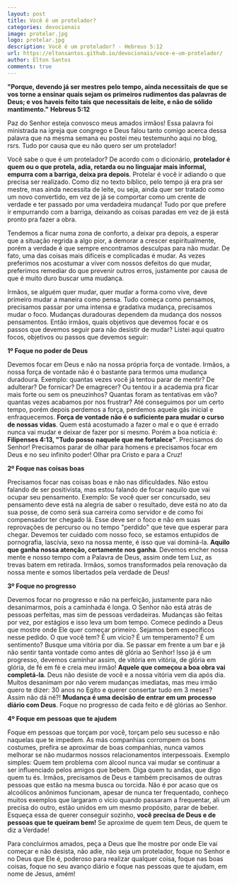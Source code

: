```yaml
---
layout: post
title: Você é um protelador?
categories: devocionais
image: protelar.jpg
logo: protelar.jpg
description: Você é um protelador? - Hebreus 5:12
url: https://eltonsantos.github.io/devocionais/voce-e-um-protelador/
author: Elton Santos
comments: true
---
```


__"Porque, devendo já ser mestres pelo tempo, ainda necessitais de que se vos torne a ensinar quais sejam os primeiros rudimentos das palavras de Deus; e vos haveis feito tais que necessitais de leite, e não de sólido mantimento."__
  **Hebreus 5:12**

<p class="intro"><span class="dropcap">P</span>az do Senhor esteja convosco meus amados irmãos! Essa palavra foi ministrada na igreja que congrego e Deus falou tanto comigo acerca dessa palavra que na mesma semana eu postei meu testemunho aqui no blog, rsrs. Tudo por causa que eu não quero ser um protelador!</p>

Você sabe o que é um protelador? De acordo com o dicionário, <b class="red">protelador é quem ou o que protela, adia, retarda ou no linguajar mais informal, empurra com a barriga, deixa pra depois</b>. Protelar é você ir adiando o que precisa ser realizado. Como diz no texto bíblico, pelo tempo já era pra ser mestre, mas ainda necessita de leite, ou seja, ainda quer ser tratado como um novo convertido, em vez de já se comportar como um crente de verdade e ter passado por uma verdadeira mudança! Tudo por que prefere ir empurrando com a barriga, deixando as coisas paradas em vez de já está pronto pra fazer a obra.

Tendemos a ficar numa zona de conforto, a deixar pra depois, a esperar que a situação regrida a algo pior, a demorar a crescer espiritualmente, porém a verdade é que sempre encontramos desculpas para não mudar. De fato, uma das coisas mais difíceis e complicadas é mudar. As vezes preferimos nos acostumar a viver com nossos defeitos do que mudar, preferimos remediar do que prevenir outros erros, justamente por causa de que é muito duro buscar uma mudança.

Irmãos, se alguém quer mudar, quer mudar a forma como vive, deve primeiro mudar a maneira como pensa. Tudo começa como pensamos, precisamos passar por uma intensa e gradativa mudança, precisamos mudar o foco. Mudanças duradouras dependem da mudança dos nossos pensamentos. Então irmãos, quais objetivos que devemos focar e os passos que devemos seguir para não desistir de mudar? Listei aqui quatro focos, objetivos ou passos que devemos seguir:

**1º Foque no poder de Deus**

Devemos focar em Deus e não na nossa própria força de vontade. Irmãos, a nossa força de vontade não é o bastante para termos uma mudança duradoura. Exemplo: quantas vezes você já tentou parar de mentir? De adulterar? De fornicar? De emagrecer? Ou tentou ir a academia pra ficar mais forte ou sem os pneuzinhos? Quantas foram as tentativas em vão? quantas vezes acabamos por nos frustrar? Até conseguimos por um certo tempo, porém depois perdemos a força, perdemos aquele gás inicial e enfraquecemos. <b class="red">Força de vontade não é o suficiente para mudar o curso de nossas vidas</b>. Quem está acostumado a fazer o mal e o que é errado nunca vai mudar e deixar de fazer por si mesmo.
Porém a boa notícia é: __Filipenses 4:13, "Tudo posso naquele que me fortalece"__. Precisamos do Senhor! Precisamos parar de olhar para homens e precisamos focar em Deus e no seu infinito poder! Olhar pra Cristo e para a Cruz!

**2º Foque nas coisas boas**

Precisamos focar nas coisas boas e não nas dificuldades. Não estou falando de ser positivista, mas estou falando de focar naquilo que vai ocupar seu pensamento. Exemplo: Se você quer ser concursado, seu pensamento deve está na alegria de saber o resultado, deve está no ato da sua posse, de como será sua carreira como servidor e de como foi compensador ter chegado lá. Esse deve ser o foco e não em suas reprovações de percurso ou no tempo "perdido" que teve que esperar para chegar. Devemos ter cuidado com nosso foco, se estamos entupidos de pornografia, lascívia, sexo na nossa mente, é isso que vai dominá-la. <b class="red">Aquilo que ganha nossa atenção, certamente nos ganha</b>. Devemos encher nossa mente e nosso tempo com a Palavra de Deus, assim onde tem Luz, as trevas batem em retirada. Irmãos, somos transformados pela renovação da nossa mente e somos libertados pela verdade de Deus!

**3º Foque no progresso**

Devemos focar no progresso e não na perfeição, justamente para não desanimarmos, pois a caminhada é longa. O Senhor não está atrás de pessoas perfeitas, mas sim de pessoas verdadeiras. Mudanças são feitas por vez, por estágios e isso leva um bom tempo. Comece pedindo a Deus que mostre onde Ele quer começar primeiro. Sejamos bem específicos nesse pedido. O que você tem? É um vício? É um temperamento? É um sentimento? Busque uma vitória por dia. Se passar em frente a um bar e já não sentir tanta vontade como antes dê glória ao Senhor! Isso já é um progresso, devemos caminhar assim, de vitória em vitória, de glória em glória, de fé em fé e creia meu irmão! <b class="red">Aquele que começou a boa obra vai completá-la</b>. Deus não desiste de você e a nossa vitória vem dia após dia. Muitos desanimam por não verem mudanças imediatas, mas meu irmão quero te dizer: 30 anos no Egito e querer consertar tudo em 3 meses? Assim não dá né?! <b class="red">Mudança é uma decisão de entrar em um processo diário com Deus</b>. Foque no progresso de cada feito e dê glórias ao Senhor.

**4º Foque em pessoas que te ajudem**

Foque em pessoas que torçam por você, torçam pelo seu sucesso e não naquelas que te impedem. As más companhias corrompem os bons costumes, prefira se aproximar de boas companhias, nunca vamos melhorar se não mudarmos nossos relacionamentos interpessoais. Exemplo simples: Quem tem problema com álcool nunca vai mudar se continuar a ser influenciado pelos amigos que bebem. Diga quem tu andas, que digo quem tu és. Irmãos, precisamos de Deus e também precisamos de outras pessoas que estão na mesma busca ou torcida. Não é por acaso que os alcoólicos anônimos funcionam, apesar de nunca ter frequentado, conheço muitos exemplos que largaram o vício quando passaram a frequentar, ali um precisa do outro, estão unidos em um mesmo propósito, parar de beber. Esqueça essa de querer conseguir sozinho, <b class="red">você precisa de Deus e de pessoas que te queiram bem!</b> Se aproxime de quem tem Deus, de quem te diz a Verdade!

Para concluirmos amados, peça a Deus que lhe mostre por onde Ele vai começar e não desista, não adie, não seja um protelador, foque no Senhor e no Deus que Ele é, poderoso para realizar qualquer coisa, foque nas boas coisas, foque no seu avanço diário e foque nas pessoas que te ajudam, em nome de Jesus, amém!